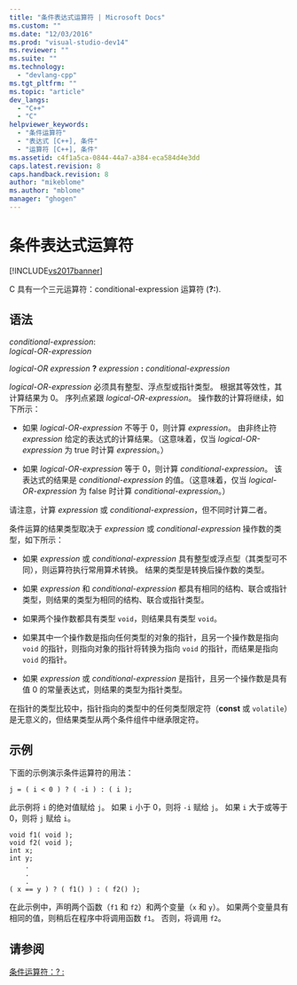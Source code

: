 ```yaml
---
title: "条件表达式运算符 | Microsoft Docs"
ms.custom: ""
ms.date: "12/03/2016"
ms.prod: "visual-studio-dev14"
ms.reviewer: ""
ms.suite: ""
ms.technology: 
  - "devlang-cpp"
ms.tgt_pltfrm: ""
ms.topic: "article"
dev_langs: 
  - "C++"
  - "C"
helpviewer_keywords: 
  - "条件运算符"
  - "表达式 [C++], 条件"
  - "运算符 [C++], 条件"
ms.assetid: c4f1a5ca-0844-44a7-a384-eca584d4e3dd
caps.latest.revision: 8
caps.handback.revision: 8
author: "mikeblome"
ms.author: "mblome"
manager: "ghogen"
---
```

# 条件表达式运算符
[!INCLUDE[vs2017banner](../assembler/inline/includes/vs2017banner.md)]

C 具有一个三元运算符：conditional\-expression 运算符 \(**?:**\).  
  
## 语法  
 *conditional\-expression*:  
 *logical\-OR\-expression*  
  
 *logical\-OR expression*  **?**  *expression*  **:**  *conditional\-expression*  
  
 *logical\-OR\-expression* 必须具有整型、浮点型或指针类型。  根据其等效性，其计算结果为 0。  序列点紧跟 *logical\-OR\-expression*。  操作数的计算将继续，如下所示：  
  
-   如果 *logical\-OR\-expression* 不等于 0，则计算 *expression*。  由非终止符 *expression* 给定的表达式的计算结果。（这意味着，仅当 *logical\-OR\-expression* 为 true 时计算 *expression*。）  
  
-   如果 *logical\-OR\-expression* 等于 0，则计算 *conditional\-expression*。  该表达式的结果是 *conditional\-expression* 的值。（这意味着，仅当 *logical\-OR\-expression* 为 false 时计算 *conditional\-expression*。）  
  
 请注意，计算 *expression* 或 *conditional\-expression*，但不同时计算二者。  
  
 条件运算的结果类型取决于 *expression* 或 *conditional\-expression* 操作数的类型，如下所示：  
  
-   如果 *expression* 或 *conditional\-expression* 具有整型或浮点型（其类型可不同），则运算符执行常用算术转换。  结果的类型是转换后操作数的类型。  
  
-   如果 *expression* 和 *conditional\-expression* 都具有相同的结构、联合或指针类型，则结果的类型为相同的结构、联合或指针类型。  
  
-   如果两个操作数都具有类型 `void`，则结果具有类型 `void`。  
  
-   如果其中一个操作数是指向任何类型的对象的指针，且另一个操作数是指向 `void` 的指针，则指向对象的指针将转换为指向 `void` 的指针，而结果是指向 `void` 的指针。  
  
-   如果 *expression* 或 *conditional\-expression* 是指针，且另一个操作数是具有值 0 的常量表达式，则结果的类型为指针类型。  
  
 在指针的类型比较中，指针指向的类型中的任何类型限定符（**const** 或 `volatile`）是无意义的，但结果类型从两个条件组件中继承限定符。  
  
## 示例  
 下面的示例演示条件运算符的用法：  
  
```  
j = ( i < 0 ) ? ( -i ) : ( i );  
```  
  
 此示例将 `i` 的绝对值赋给 `j`。  如果 `i` 小于 0，则将 `-i` 赋给 `j`。  如果 `i` 大于或等于 0，则将 `j` 赋给 `i`。  
  
```  
void f1( void );  
void f2( void );  
int x;  
int y;  
    .  
    .  
    .  
( x == y ) ? ( f1() ) : ( f2() );  
```  
  
 在此示例中，声明两个函数（`f1` 和 `f2`）和两个变量（`x` 和 `y`）。  如果两个变量具有相同的值，则稍后在程序中将调用函数 `f1`。  否则，将调用 `f2`。  
  
## 请参阅  
 [条件运算符：? :](../cpp/conditional-operator-q.md)